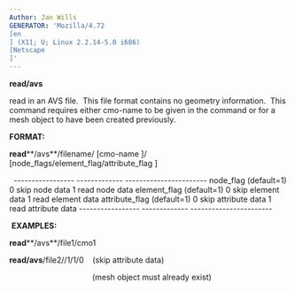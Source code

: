 ```yaml
---
Author: Jan Wills
GENERATOR: 'Mozilla/4.72 
[en
] (X11; U; Linux 2.2.14-5.0 i686) 
[Netscape
]'
---
```


 **read/avs**

  read in an AVS file.  This file format contains no geometry
  information.  This command requires either cmo-name to be given in
  the command or for a mesh object to have been created previously.

 **FORMAT:**

  **read****/avs**/filename/
[cmo-name
]/
[node\_flags/element\_flag/attribute\_flag
]

   
    ----------------- ------------- -----------------------
    node\_flag        (default=1)   0 skip node data
                                    1 read node data
    element\_flag     (default=1)   0 skip element data
                                    1 read element data
    attribute\_flag   (default=1)   0 skip attribute data
                                    1 read attribute data
    ----------------- ------------- -----------------------
 
  **EXAMPLES:**

  **read****/avs**/file1/cmo1

  **read/avs**/file2//1/1/0    (skip attribute data)

                                        (mesh object must already
  exist)



